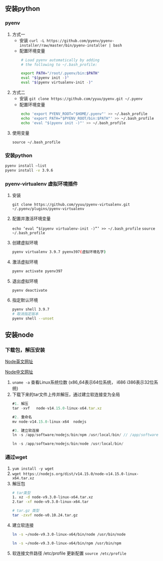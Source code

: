 ## 安装python

### pyenv
1. 方式一
   - 安装 `curl -L https://github.com/pyenv/pyenv-installer/raw/master/bin/pyenv-installer | bash`
   - 配置环境变量
    ```sh
        # Load pyenv automatically by adding
        # the following to ~/.bash_profile:

        export PATH="/root/.pyenv/bin:$PATH"
        eval "$(pyenv init -)"
        eval "$(pyenv virtualenv-init -)"
    ```
2. 方式二
   - 安装 `git clone https://github.com/yyuu/pyenv.git ~/.pyenv`
   - 配置环境变量
    ```sh
        echo 'export PYENV_ROOT="$HOME/.pyenv"' >> ~/.bash_profile  
        echo 'export PATH="$PYENV_ROOT/bin:$PATH"' >> ~/.bash_profile 
        echo 'eval "$(pyenv init -)"' >> ~/.bash_profile

    ```
3. 使用变量
   ```
   source ~/.bash_profile
   ```

### 安装python
```sh
pyenv install –list
pyenv install -v 3.9.6
```

### pyenv-virtualenv 虚拟环境插件
1. 安装
   
   `git clone https://github.com/yyuu/pyenv-virtualenv.git ~/.pyenv/plugins/pyenv-virtualenv`

2. 配置并激活环境变量
   
   `echo ‘eval “$(pyenv virtualenv-init -)”’ >> ~/.bash_profile`
   `source ~/.bash_profile`

3. 创建虚拟环境
   ```sh
   pyenv virtualenv 3.9.7 pyenv397(虚拟环境名字)
   ```
4. 激活虚拟环境
   ```sh
   pyenv activate pyenv397
   ```
5. 退出虚拟环境
   ```
   pyenv deactivate
   ```
6. 指定默认环境
   ```sh
   pyenv shell 3.9.7
   # 取消指定版本
   pyenv shell --unset
   ```

## 安装node
### 下载包，解压安装
[Node英文网址](https://nodejs.org/en/download/)

[Node中文网址](http://nodejs.cn/download/)

1. `uname -a` 查看Linux系统位数 (x86_64表示64位系统， i686 i386表示32位系统)
2. 下载下来的tar文件上传并解压，通过建立软连接变为全局
   ```js
   #1. 解压
   tar -xvf   node-v14.15.0-linux-x64.tar.xz

   #2. 重命名
   mv node-v14.15.0-linux-x64  nodejs

   #3. 建立软连接
   ln -s /app/software/nodejs/bin/npm /usr/local/bin/ // /app/software为node的路径

   ln -s /app/software/nodejs/bin/node /usr/local/bin/   
   ```
### 通过wget
1. `yum install -y wget`
2. `wget https://nodejs.org/dist/v14.15.0/node-v14.15.0-linux-x64.tar.xz`
3. 解压包
   ```bash
   # tar类型
   1. xz -d node-v9.3.0-linux-x64.tar.xz
   2.tar -xf node-v9.3.0-linux-x64.tar

   # tar.gz 类型
   tar -zxvf node-v0.10.24.tar.gz
   ```
4. 建立软连接
   ```bash
   ln -s ~/node-v9.3.0-linux-x64/bin/node /usr/bin/node

   ln -s ~/node-v9.3.0-linux-x64/bin/npm /usr/bin/npm
   ```
5. 软连接文件路径 /etc/profile
   更新配置 `source /etc/profile`

